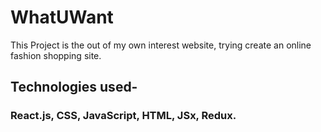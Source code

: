 # WhatUWant
This Project is the out of my own interest website, trying create an online fashion shopping site.
## Technologies used- 
### React.js, CSS, JavaScript, HTML, JSx, Redux.

